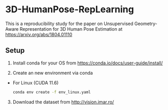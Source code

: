 # 3D-HumanPose-RepLearning

This is a reproducibility study for the paper on Unsupervised Geometry-Aware Representation for 3D Human Pose Estimation at https://arxiv.org/abs/1804.01110

## Setup

1. Install conda for your OS from https://conda.io/docs/user-guide/install/

2. Create an new environment via conda

- For Linux (CUDA 11.6)
    ```bash
    conda env create -f env_linux.yaml
    ```

3. Download the dataset from http://vision.imar.ro/


